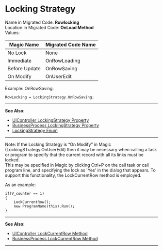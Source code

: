 ﻿# Locking Strategy 
Name in Migrated Code: **Rowlocking**  
Location in Migrated Code: **OnLoad Method**  
Values:  

| Magic Name          | Migrated Code Name | 
|---------------------|--------------------|
| No Lock             | None               | 
| Immediate           | OnRowLoading       |
| Before Update       | OnRowSaving        | 
| On Modify           | OnUserEdit         | 

Example: OnRowSaving: 
```csdiff
RowLocking = LockingStrategy.OnRowSaving; 
```
---
**See Also:** 
* [UIController LockingStrategy Property](http://www.fireflymigration.com/reference/html/P_Firefly_Box_UIController_RowLocking.htm) 
* [BusinessProcess LockingStrategy Property](http://www.fireflymigration.com/reference/html/P_Firefly_Box_BusinessProcess_RowLocking.htm)
* [LockingStrategy Enum](http://www.fireflymigration.com/reference/html/T_Firefly_Box_LockingStrategy.htm)
---
Note: If the Locking Strategy is “On Modify” in Magic (LockingSTrategy.OnUserEdit) then it may be necessary when calling a task or program to specify that the current record with all its links must be locked.  
This may be specified in Magic by clicking Ctrl+P on the call task or call program line, and specifying the lock as 'Yes' in the dialog that appears. To support this functionality, the LockCurrentRow method is employed.  

As an example: 
```csdiff
if(V_counter == 1) 
{ 
    LockCurrentRow(); 
    new ProgramName(this).Run(); 
}  
```
---
**See Also:** 
* [UIController LockCurrentRow Method](http://www.fireflymigration.com/reference/html/M_Firefly_Box_UIController_LockCurrentRow.htm) 
* [BusinessProcess LockCurrentRow Method](http://www.fireflymigration.com/reference/html/M_Firefly_Box_BusinessProcess_LockCurrentRow.htm) 
--- 